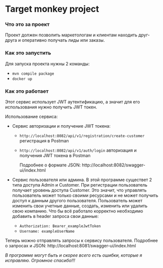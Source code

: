 # Target monkey project
### Что это за проект
Проект должен позволить маркетологам и клиентам находить друг-друга и оперативно получать лиды или заказы.

### Как это запустить
Для запуска проекта нужны 2 команды:
+ `mvn compile package`
+ `docker up`

### Как это работает
Этот сервис использует JWT аутентификацию, а значит для его использования нужно получить JWT токен.

Использование сервиса:
+ Сервис авторизации и получение JWT токена:
  + `http://localhost:8082/api/v1/registration/create-customer` регистрация в Postman
  + `http://localhost:8082/api/v1/auth/login` авторизация и получения JWT токена в Postman

    Подробнее о формате JSON: http://localhost:8082/swagger-ui/index.html


+ Сервис пользователя или админа.
В этой программе существет 2 типа доступа Admin и Customer. При регистрации пользователь получает уровень доступа Customer.
Это значит, что управлять пользователь может только своими ресурсами и не может получить доступ к данным другого пользователя.
Пользователь может изменить свои учетные данные, создать, изменить или удалить свою компанию.
Что бы всё работало корректно необходимо добавить в header запроса свои данные:

  + `Authorization: Bearer_exampleJwtToken`
  + `Username: exampleUserName`

Теперь можно отправлять запросы к сервису пользователя.
Подробнее о запросах и JSON: http://localhost:8081/swagger-ui/index.html

*В программе могут быть и скорее всего есть ошибки, которые я исправляю. Огромное спасибо!!!*
